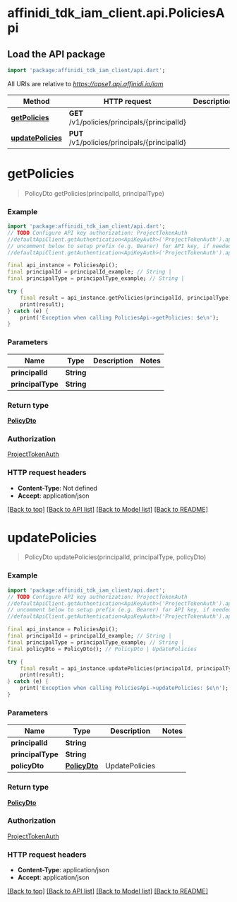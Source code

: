 # affinidi_tdk_iam_client.api.PoliciesApi

## Load the API package

```dart
import 'package:affinidi_tdk_iam_client/api.dart';
```

All URIs are relative to *https://apse1.api.affinidi.io/iam*

| Method                                              | HTTP request                                  | Description |
| --------------------------------------------------- | --------------------------------------------- | ----------- |
| [**getPolicies**](PoliciesApi.md#getpolicies)       | **GET** /v1/policies/principals/{principalId} |
| [**updatePolicies**](PoliciesApi.md#updatepolicies) | **PUT** /v1/policies/principals/{principalId} |

# **getPolicies**

> PolicyDto getPolicies(principalId, principalType)

### Example

```dart
import 'package:affinidi_tdk_iam_client/api.dart';
// TODO Configure API key authorization: ProjectTokenAuth
//defaultApiClient.getAuthentication<ApiKeyAuth>('ProjectTokenAuth').apiKey = 'YOUR_API_KEY';
// uncomment below to setup prefix (e.g. Bearer) for API key, if needed
//defaultApiClient.getAuthentication<ApiKeyAuth>('ProjectTokenAuth').apiKeyPrefix = 'Bearer';

final api_instance = PoliciesApi();
final principalId = principalId_example; // String |
final principalType = principalType_example; // String |

try {
    final result = api_instance.getPolicies(principalId, principalType);
    print(result);
} catch (e) {
    print('Exception when calling PoliciesApi->getPolicies: $e\n');
}
```

### Parameters

| Name              | Type       | Description | Notes |
| ----------------- | ---------- | ----------- | ----- |
| **principalId**   | **String** |             |
| **principalType** | **String** |             |

### Return type

[**PolicyDto**](PolicyDto.md)

### Authorization

[ProjectTokenAuth](../README.md#ProjectTokenAuth)

### HTTP request headers

- **Content-Type**: Not defined
- **Accept**: application/json

[[Back to top]](#) [[Back to API list]](../README.md#documentation-for-api-endpoints) [[Back to Model list]](../README.md#documentation-for-models) [[Back to README]](../README.md)

# **updatePolicies**

> PolicyDto updatePolicies(principalId, principalType, policyDto)

### Example

```dart
import 'package:affinidi_tdk_iam_client/api.dart';
// TODO Configure API key authorization: ProjectTokenAuth
//defaultApiClient.getAuthentication<ApiKeyAuth>('ProjectTokenAuth').apiKey = 'YOUR_API_KEY';
// uncomment below to setup prefix (e.g. Bearer) for API key, if needed
//defaultApiClient.getAuthentication<ApiKeyAuth>('ProjectTokenAuth').apiKeyPrefix = 'Bearer';

final api_instance = PoliciesApi();
final principalId = principalId_example; // String |
final principalType = principalType_example; // String |
final policyDto = PolicyDto(); // PolicyDto | UpdatePolicies

try {
    final result = api_instance.updatePolicies(principalId, principalType, policyDto);
    print(result);
} catch (e) {
    print('Exception when calling PoliciesApi->updatePolicies: $e\n');
}
```

### Parameters

| Name              | Type                          | Description    | Notes |
| ----------------- | ----------------------------- | -------------- | ----- |
| **principalId**   | **String**                    |                |
| **principalType** | **String**                    |                |
| **policyDto**     | [**PolicyDto**](PolicyDto.md) | UpdatePolicies |

### Return type

[**PolicyDto**](PolicyDto.md)

### Authorization

[ProjectTokenAuth](../README.md#ProjectTokenAuth)

### HTTP request headers

- **Content-Type**: application/json
- **Accept**: application/json

[[Back to top]](#) [[Back to API list]](../README.md#documentation-for-api-endpoints) [[Back to Model list]](../README.md#documentation-for-models) [[Back to README]](../README.md)
